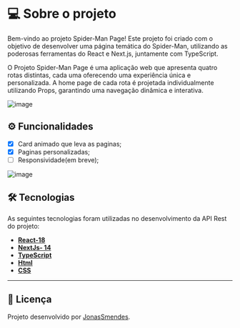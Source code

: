 
# 💻 Sobre o projeto

Bem-vindo ao projeto Spider-Man Page! Este projeto foi criado com o objetivo de desenvolver uma página temática do Spider-Man, utilizando as poderosas ferramentas do React e Next.js, juntamente com TypeScript.

O Projeto Spider-Man Page é uma aplicação web que apresenta quatro rotas distintas, cada uma oferecendo uma experiência única e personalizada. A home page de cada rota é projetada individualmente utilizando Props, garantindo uma navegação dinâmica e interativa.

![image](https://github.com/user-attachments/assets/9796effb-5259-4a87-98db-cafa1d506245)


## ⚙️ Funcionalidades

- [x]  Card animado que leva as paginas;
- [x]  Paginas personalizadas;
- [ ]  Responsividade(em breve);

![image](https://github.com/user-attachments/assets/0208d4ab-ccb9-43a9-b08f-376bf7c77fb8)


## 🛠 Tecnologias

As seguintes tecnologias foram utilizadas no desenvolvimento da API Rest do projeto:

- **[React-18](https://react.dev/community)**
- **[NextJs- 14](https://nextjs.org/docs)**
- **[TypeScript](https://www.typescriptlang.org/docs/)**
- **[Html](https://developer.mozilla.org/pt-BR/docs/Web/HTML)**
- **[CSS](https://developer.mozilla.org/pt-BR/docs/Web/CSS)**


---


## 📝 Licença

Projeto desenvolvido por [JonasSmendes](https://repositorio-jonas-mendes.vercel.app/).
